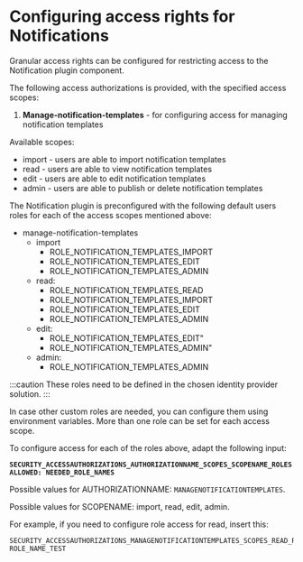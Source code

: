 # Configuring access rights for Notifications

Granular access rights can be configured for restricting access to the Notification plugin component.



The following access authorizations is provided, with the specified access scopes:

1. **Manage-notification-templates** - for configuring access for managing notification templates

Available scopes:

* import - users are able to import notification templates
* read - users are able to view notification templates
* edit - users are able to edit notification templates
* admin - users are able to publish or delete notification templates



The Notification plugin is preconfigured with the following default users roles for each of the access scopes mentioned above:

* manage-notification-templates
  * import
    * ROLE_NOTIFICATION_TEMPLATES_IMPORT
    * ROLE_NOTIFICATION_TEMPLATES_EDIT
    * ROLE_NOTIFICATION_TEMPLATES_ADMIN
  * read:
    * ROLE_NOTIFICATION_TEMPLATES_READ
    * ROLE_NOTIFICATION_TEMPLATES_IMPORT
    * ROLE_NOTIFICATION_TEMPLATES_EDIT
    * ROLE_NOTIFICATION_TEMPLATES_ADMIN
  * edit:
    * ROLE_NOTIFICATION_TEMPLATES_EDIT"
    * ROLE_NOTIFICATION_TEMPLATES_ADMIN"
  * admin:
    * ROLE_NOTIFICATION_TEMPLATES_ADMIN

:::caution
These roles need to be defined in the chosen identity provider solution.
:::

In case other custom roles are needed, you can configure them using environment variables. More than one role can be set for each access scope.

To configure access for each of the roles above, adapt the following input:

**`SECURITY_ACCESSAUTHORIZATIONS_AUTHORIZATIONNAME_SCOPES_SCOPENAME_ROLESALLOWED: NEEDED_ROLE_NAMES`**

Possible values for AUTHORIZATIONNAME: `MANAGENOTIFICATIONTEMPLATES`.

Possible values for SCOPENAME: import, read, edit, admin.

For example, if you need to configure role access for read, insert this:

```
SECURITY_ACCESSAUTHORIZATIONS_MANAGENOTIFICATIONTEMPLATES_SCOPES_READ_ROLESALLOWED: ROLE_NAME_TEST
```
